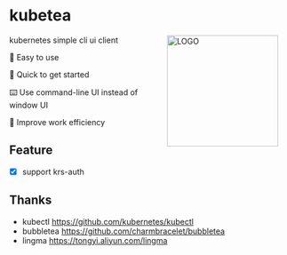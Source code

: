 # kubetea

<img src="https://github.com/flyhope/kubetea/releases/download/v0.0.8/logo.jpeg" align="right" alt="LOGO" style="width: 200px; margin-right: 20px;"> 

<p> kubernetes simple cli ui client <p>
<p> 🎈 Easy to use</p>
<p> 🚀 Quick to get started</p>
<p> ⌨️ Use command-line UI instead of window UI</p>
<p> 💫 Improve work efficiency</p>

## Feature

- [x] support krs-auth

## Thanks

* kubectl https://github.com/kubernetes/kubectl
* bubbletea https://github.com/charmbracelet/bubbletea
* lingma https://tongyi.aliyun.com/lingma
